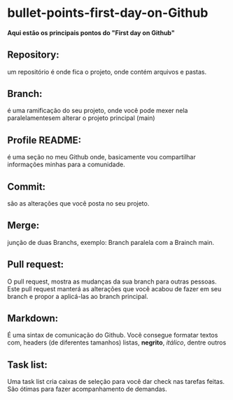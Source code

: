 # bullet-points-first-day-on-Github
#### Aqui estão os principais pontos do "First day on Github"

## Repository: 
 um repositório é onde fica o projeto, onde contém arquivos e pastas.

## Branch: 
 é uma ramificação do seu projeto, onde você pode mexer nela paralelamentesem alterar o projeto principal (main)

## Profile README: 
 é uma seção no meu Github onde, basicamente vou compartilhar informações minhas para a comunidade.

## Commit: 
 são as alterações que você posta no seu projeto.

## Merge: 
junção de duas Branchs, exemplo: Branch paralela com a Brainch main.

## Pull request: 
O pull request, mostra as mudanças da sua branch para outras pessoas. Este pull request manterá as alterações que você acabou de fazer em seu branch e propor a aplicá-las ao branch principal.

## Markdown:
É uma sintax de comunicação do Github. Você consegue formatar textos com, headers (de diferentes tamanhos) listas, **negrito**, *itálico*, dentre outros

## Task list:
Uma task list cria caixas de seleção para você dar check nas tarefas feitas. São ótimas para fazer acompanhamento de demandas.

